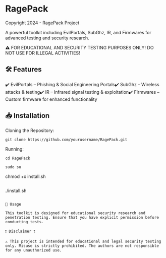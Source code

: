 # RagePack

Copyright 2024 - RagePack Project

A powerful toolkit including EvilPortals, SubGhz, IR, and Firmwares for advanced testing and security research.

⚠️ FOR EDUCATIONAL AND SECURITY TESTING PURPOSES ONLY! DO NOT USE FOR ILLEGAL ACTIVITIES!

## 🛠 Features

✔️ EvilPortals – Phishing & Social Engineering Portals✔️ SubGhz – Wireless attacks & testing✔️ IR – Infrared signal testing & exploitation✔️ Firmwares – Custom firmware for enhanced functionality

## 📥 Installation

Cloning the Repository:
```
git clone https://github.com/yourusername/RagePack.git
```

Running:
```
cd RagePack
```

```
sudo su
```
chmod +x install.sh
```

```
./install.sh
```

📌 Usage

This toolkit is designed for educational security research and penetration testing. Ensure that you have explicit permission before conducting tests.

❗ Disclaimer ❗

⚠️ This project is intended for educational and legal security testing only. Misuse is strictly prohibited. The authors are not responsible for any unauthorized use.

